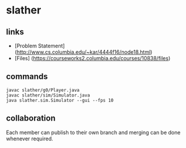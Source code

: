 # slather

## links
 * [Problem Statement] (http://www.cs.columbia.edu/~kar/4444f16/node18.html)
 * [Files] (https://courseworks2.columbia.edu/courses/10838/files)

## commands
    javac slather/g0/Player.java
    javac slather/sim/Simulator.java
    java slather.sim.Simulator --gui --fps 10

## collaboration
Each member can publish to their own branch and merging can be done whenever required.

